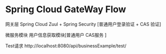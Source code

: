 # Spring Cloud GateWay Flow

网关层  Spring Cloud Zuul + Spring Security [普通用户登录验证 + CAS 验证]


微服务模块  用户信息获取模块[普通用户  CAS服务 ]





Test请求 http://localhost:8080/api/businessExample/test/